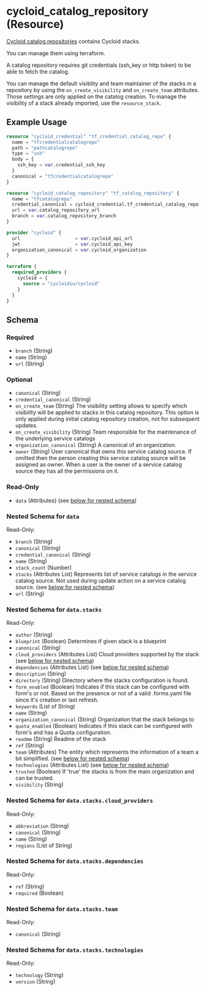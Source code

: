 # cycloid_catalog_repository (Resource)

[Cycloid catalog repositories](https://docs.cycloid.io/reference/config-and-catalog-repository/) contains Cycloid stacks.

You can manage them using terraform.

A catalog repository requires git credentials (ssh_key or http token) to be able to fetch the catalog.

You can manage the default visiblity and team maintainer of the stacks in a repository by using the `on_create_visibility` and `on_create_team` attributes. Those settings are only applied on the catalog creation. To manage the visibility of a stack already imported, use the `resource_stack`.

## Example Usage


```terraform
resource "cycloid_credential" "tf_credential_catalog_repo" {
  name = "tfcredentialcatalogrepo"
  path = "pathcatalogrepo"
  type = "ssh"
  body = {
    ssh_key = var.credential_ssh_key
  }
  canonical = "tfcredentialcatalogrepo"
}

resource "cycloid_catalog_repository" "tf_catalog_repository" {
  name = "tfcatalogrepo"
  credential_canonical = cycloid_credential.tf_credential_catalog_repo.canonical
  url = var.catalog_repository_url
  branch = var.catalog_repository_branch
}

provider "cycloid" {
  url                    = var.cycloid_api_url
  jwt                    = var.cycloid_api_key
  organization_canonical = var.cycloid_organization
}

terraform {
  required_providers {
    cycloid = {
      source = "cycloidio/cycloid"
    }
  }
}
```


<!-- schema generated by tfplugindocs -->
## Schema

### Required

- `branch` (String)
- `name` (String)
- `url` (String)

### Optional

- `canonical` (String)
- `credential_canonical` (String)
- `on_create_team` (String) The visibility setting allows to specify which visibility will be applied to stacks in this catalog repository.
This option is only applied during initial catalog repository creation, not for subsequent updates.
- `on_create_visibility` (String) Team responsible for the maintenance of the underlying service catalogs
- `organization_canonical` (String) A canonical of an organization.
- `owner` (String) User canonical that owns this service catalog source. If omitted then the person
creating this service catalog source will be assigned as owner. When a user is the
owner of a service catalog source they has all the permissions on it.

### Read-Only

- `data` (Attributes) (see [below for nested schema](#nestedatt--data))

<a id="nestedatt--data"></a>
### Nested Schema for `data`

Read-Only:

- `branch` (String)
- `canonical` (String)
- `credential_canonical` (String)
- `name` (String)
- `stack_count` (Number)
- `stacks` (Attributes List) Represents list of service catalogs in the service catalog source. Not used during update action on a service catalog source. (see [below for nested schema](#nestedatt--data--stacks))
- `url` (String)

<a id="nestedatt--data--stacks"></a>
### Nested Schema for `data.stacks`

Read-Only:

- `author` (String)
- `blueprint` (Boolean) Determines if given stack is a blueprint
- `canonical` (String)
- `cloud_providers` (Attributes List) Cloud providers supported by the stack (see [below for nested schema](#nestedatt--data--stacks--cloud_providers))
- `dependencies` (Attributes List) (see [below for nested schema](#nestedatt--data--stacks--dependencies))
- `description` (String)
- `directory` (String) Directory where the stacks configuration is found.
- `form_enabled` (Boolean) Indicates if this stack can be configured with form's or not. Based on the presence or not of a valid .forms.yaml file since it's creation or last refresh.
- `keywords` (List of String)
- `name` (String)
- `organization_canonical` (String) Organization that the stack belongs to
- `quota_enabled` (Boolean) Indicates if this stack can be configured with form's and has a Quota configuration.
- `readme` (String) Readme of the stack
- `ref` (String)
- `team` (Attributes) The entity which represents the information of a team a bit simplified. (see [below for nested schema](#nestedatt--data--stacks--team))
- `technologies` (Attributes List) (see [below for nested schema](#nestedatt--data--stacks--technologies))
- `trusted` (Boolean) If 'true' the stacks is from the main organization and can be trusted.
- `visibility` (String)

<a id="nestedatt--data--stacks--cloud_providers"></a>
### Nested Schema for `data.stacks.cloud_providers`

Read-Only:

- `abbreviation` (String)
- `canonical` (String)
- `name` (String)
- `regions` (List of String)


<a id="nestedatt--data--stacks--dependencies"></a>
### Nested Schema for `data.stacks.dependencies`

Read-Only:

- `ref` (String)
- `required` (Boolean)


<a id="nestedatt--data--stacks--team"></a>
### Nested Schema for `data.stacks.team`

Read-Only:

- `canonical` (String)


<a id="nestedatt--data--stacks--technologies"></a>
### Nested Schema for `data.stacks.technologies`

Read-Only:

- `technology` (String)
- `version` (String)





